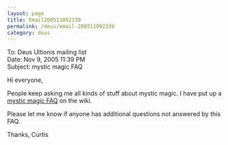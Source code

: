 ```yaml
---
layout: page
title: Email200511092339
permalink: /deus/email-200511092339
category: deus
---
```

To: Deus Ultionis mailing list
<br>Date: Nov 9, 2005 11:39 PM
<br>Subject: mystic magic FAQ

Hi everyone,

People keep asking me all kinds of stuff about mystic magic. I have put up a [mystic magic FAQ](http://restlesswarrior.com/deus/tiki-index.php?page=MagicPsionics) on the wiki.

Please let me know if anyone has additional questions not answered by this FAQ.

Thanks,
Curtis

